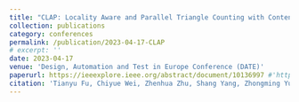 ```yaml
---
title: "CLAP: Locality Aware and Parallel Triangle Counting with Content Addressable Memory"
collection: publications
category: conferences
permalink: /publication/2023-04-17-CLAP
# excerpt: ''
date: 2023-04-17
venue: 'Design, Automation and Test in Europe Conference (DATE)'
paperurl: https://ieeexplore.ieee.org/abstract/document/10136997 #'http://dubcyfor3.github.io/files/CLAP.pdf'
citation: 'Tianyu Fu, Chiyue Wei, Zhenhua Zhu, Shang Yang, Zhongming Yu, Guohao Dai, Huazhong Yang, and Yu Wang. 2023. CLAP: Locality Aware and Parallel Triangle Counting with Content Addressable Memory. In Proceedings of the 2023 Design, Automation & Test in Europe Conference & Exhibition (DATE). IEEE, 1–6. https://doi.org/10.23919/DATE56975.2023.10136997.'
---
```


<!-- The contents above will be part of a list of publications, if the user clicks the link for the publication than the contents of section will be rendered as a full page, allowing you to provide more information about the paper for the reader. When publications are displayed as a single page, the contents of the above "citation" field will automatically be included below this section in a smaller font. -->
